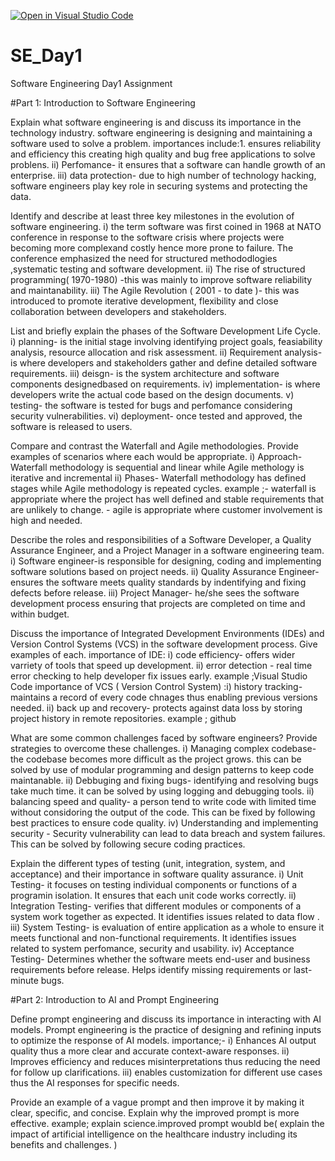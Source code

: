 [![Open in Visual Studio Code](https://classroom.github.com/assets/open-in-vscode-2e0aaae1b6195c2367325f4f02e2d04e9abb55f0b24a779b69b11b9e10269abc.svg)](https://classroom.github.com/online_ide?assignment_repo_id=18467336&assignment_repo_type=AssignmentRepo)
# SE_Day1
Software Engineering Day1 Assignment

#Part 1: Introduction to Software Engineering

Explain what software engineering is and discuss its importance in the technology industry.
software engineering is designing and maintaining a software used to solve a problem.
importances include:1. ensures reliability and efficiency this creating high quality and bug free applications to solve problens. ii) Perfomance- it ensures that a software can handle growth of an enterprise. iii) data protection- due to high number of technology hacking, software engineers play key role in securing systems and protecting the data.

Identify and describe at least three key milestones in the evolution of software engineering.
i) the term software was first coined in 1968 at NATO conference in response to the software crisis  where projects were becoming more complexand costly hence more prone to failure. The conference emphasized the need for structured methododlogies ,systematic testing and software development.
ii) The rise of structured programming( 1970-1980) -this was mainly to improve software reliability and maintanability.
iii) The Agile Revolution ( 2001 - to date )- this was introduced to promote iterative development, flexibility and close collaboration between developers and stakeholders. 


List and briefly explain the phases of the Software Development Life Cycle.
i) planning- is the initial stage involving identifying project goals, feasiability analysis, resource allocation and risk assessment.
ii) Requirement analysis- is where developers and stakeholders gather and define detailed software requirements.
iii) deisgn- is the system architecture and software components designedbased on requirements.
iv) implementation- is where developers write the actual code based on the design documents.
v) testing- the software is tested for bugs  and perfomance considering security vulnerabilities.
vi) deployment- once tested and approved, the software is released to users.


Compare and contrast the Waterfall and Agile methodologies. Provide examples of scenarios where each would be appropriate.
i) Approach- Waterfall methodology is sequential and linear while Agile methology is iterative and incremental
ii) Phases- Waterfall methodology has defined stages while Agile methodology is repeated cycles.
example ;- waterfall is appropriate where the project has well defined and stable requirements that are unlikely to change.
         - agile is appropriate where customer involvement is high and needed.

Describe the roles and responsibilities of a Software Developer, a Quality Assurance Engineer, and a Project Manager in a software engineering team.
i) Software engineer-is responsible for designing, coding and implementing software solutions based on project needs.
ii) Quality Assurance Engineer- ensures the software meets quality standards by indentifying and fixing defects before release.
iii) Project Manager- he/she sees the software development process ensuring  that projects are completed on time and within budget.

Discuss the importance of Integrated Development Environments (IDEs) and Version Control Systems (VCS) in the software development process. Give examples of each.
importance of IDE: i) code efficiency- offers wider varriety of tools that speed up development.
                  ii) error detection - real time error checking  to help developer fix issues early.
     example ;Visual Studio Code
 importance of VCS ( Version Control System) :i) history tracking- maintains a record of every code  chnages thus enabling previous versions needed.
                                              ii) back up and recovery- protects against data loss by storing project history in remote repositories.
        example ; github                                      

What are some common challenges faced by software engineers? Provide strategies to overcome these challenges.
 i) Managing complex codebase- the codebase becomes more difficult as the project grows. this can be solved by use of modular programming and design patterns to keep code maintanable.
  ii) Debbuging and fixing bugs- identifying and resolving bugs take much time. it can be solved by using logging and debugging tools.
  ii) balancing speed and quality- a person tend to write code with limited time without considoring the output of the code. This can  be fixed by following best practices to ensure code quality.
  iv) Understanding and implementing security - Security vulnerability can lead to data breach and system failures. This can be solved by following secure coding practices.

Explain the different types of testing (unit, integration, system, and acceptance) and their importance in software quality assurance.
i) Unit Testing- it focuses on testing individual components or functions of a programin isolation. It ensures that each unit code works correctly.
ii) Integration Testing- verifies that different modules or components of a system work together as expected. It identifies issues related to data flow .
iii) System Testing- is evaluation of entire application as a whole to ensure it meets functional and non-functional requirements. It identifies issues related to system perfomance, security and usability.
iv) Acceptance Testing- Determines whether the software meets end-user and business requirements before release. Helps identify missing requirements or last-minute bugs.

#Part 2: Introduction to AI and Prompt Engineering


Define prompt engineering and discuss its importance in interacting with AI models.
Prompt engineering is the practice of designing and refining inputs to optimize the response of AI models.
importance;- i) Enhances AI output quality thus a more clear and accurate context-aware responses.
             ii) Improves efficiency and reduces misinterpretations thus reducing the need for follow up clarifications.
             iii) enables customization for different use cases thus the   AI responses for specific needs.

Provide an example of a vague prompt and then improve it by making it clear, specific, and concise. Explain why the improved prompt is more effective.
example; explain science.improved prompt woubld be( explain the impact of artificial intelligence on the healthcare industry including its benefits and challenges. )



